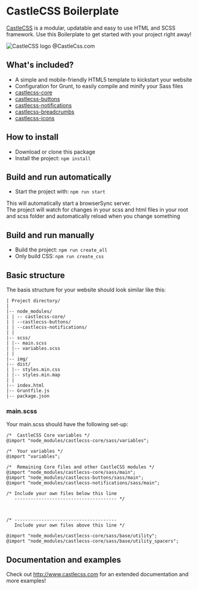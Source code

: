 # CastleCSS Boilerplate
[CastleCSS](https://github.com/CastleCSS/) is a modular, updatable and easy to use HTML and SCSS framework.
Use this Boilerplate to get started with your project right away!

![CastleCSS logo @CastleCss.com](https://www.doordarius.nl/castlecss-logo-250.png)

## What's included?
- A simple and mobile-friendly HTML5 template to kickstart your website
- Configuration for Grunt, to easily compile and minify your Sass files
- [castlecss-core](https://github.com/CastleCSS/castlecss-core)
- [castlecss-buttons](https://github.com/CastleCSS/castlecss-buttons)
- [castlecss-notifications](https://github.com/CastleCSS/castlecss-notifications)
- [castlecss-breadcrumbs](https://github.com/CastleCSS/castlecss-breadcrumbs)
- [castlecss-icons](https://github.com/CastleCSS/castlecss-icons)

## How to install
- Download or clone this package
- Install the project: ```npm install```

## Build and run automatically
- Start the project with: ```npm run start```

This will automatically start a browserSync server.<br />
The project will watch for changes in your scss and html files in your root and scss folder and automatically reload when you change something

## Build and run manually
- Build the project: ```npm run create_all```
- Only build CSS: ```npm run create_css```

## Basic structure
The basis structure for your website should look similar like this:

```
| Project directory/
|
|-- node_modules/
| | -- castlecss-core/
| | --castlecss-buttons/
| | --castlecss-notifications/
| |
|-- scss/
| |-- main.scss
| |-- variables.scss
| |
|-- img/
|-- dist/
| |-- styles.min.css
| |-- styles.min.map
| |
|-- index.html
|-- Gruntfile.js
|-- package.json
```

### main.scss
Your main.scss should have the following set-up:

```
/* 	CastleCSS Core variables */
@import "node_modules/castlecss-core/sass/variables";

/* 	Your variables */
@import "variables";

/* 	Remaining Core files and other CastleCSS modules */
@import "node_modules/castlecss-core/sass/main";
@import "node_modules/castlecss-buttons/sass/main";
@import "node_modules/castlecss-notifications/sass/main";

/* Include your own files below this line
   -------------------------------------- */



/* --------------------------------------
   Include your own files above this line */

@import "node_modules/castlecss-core/sass/base/utility";
@import "node_modules/castlecss-core/sass/base/utility_spacers";
```

## Documentation and examples
Check out http://www.castlecss.com for an extended documentation and more examples!
